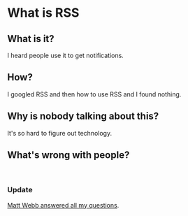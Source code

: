 # What is RSS

## What is it?

I heard people use it to get notifications.

## How?

I googled RSS and then how to use RSS and I found nothing.

## Why is nobody talking about this?

It's so hard to figure out technology.

## What's wrong with people?

<br>

### Update

[Matt Webb answered all my questions](./matt-webb-answered).
